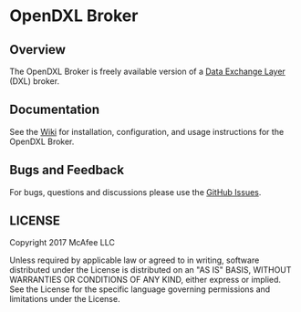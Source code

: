 # OpenDXL Broker

## Overview

The OpenDXL Broker is freely available version of a [Data Exchange Layer](http://www.mcafee.com/us/solutions/data-exchange-layer.aspx) (DXL) broker.

## Documentation

See the [Wiki](https://github.com/opendxl/opendxl-broker) for installation, configuration, and usage instructions for the OpenDXL Broker.

## Bugs and Feedback

For bugs, questions and discussions please use the [GitHub Issues](https://github.com/opendxl/opendxl-broker/issues).

## LICENSE

Copyright 2017 McAfee LLC

Unless required by applicable law or agreed to in writing, software distributed under the License is distributed on an "AS IS" BASIS, WITHOUT WARRANTIES OR CONDITIONS OF ANY KIND, either express or implied. See the License for the specific language governing permissions and limitations under the License.
